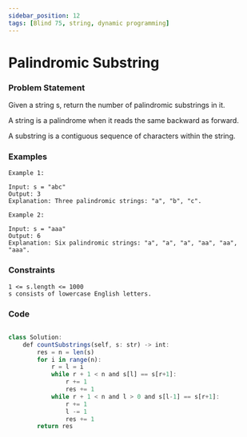 ```yaml
---
sidebar_position: 12
tags: [Blind 75, string, dynamic programming]
---
```


# Palindromic Substring

### Problem Statement

Given a string s, return the number of palindromic substrings in it.

A string is a palindrome when it reads the same backward as forward.

A substring is a contiguous sequence of characters within the string.

### Examples

```
Example 1:

Input: s = "abc"
Output: 3
Explanation: Three palindromic strings: "a", "b", "c".

Example 2:

Input: s = "aaa"
Output: 6
Explanation: Six palindromic strings: "a", "a", "a", "aa", "aa", "aaa".
```

### Constraints

```
1 <= s.length <= 1000
s consists of lowercase English letters.
```

### Code

```jsx title="Python3 Code"

class Solution:
    def countSubstrings(self, s: str) -> int:
        res = n = len(s)
        for i in range(n):
            r = l = i
            while r + 1 < n and s[l] == s[r+1]:
                r += 1
                res += 1
            while r + 1 < n and l > 0 and s[l-1] == s[r+1]:
                r += 1
                l -= 1
                res += 1
        return res

```
